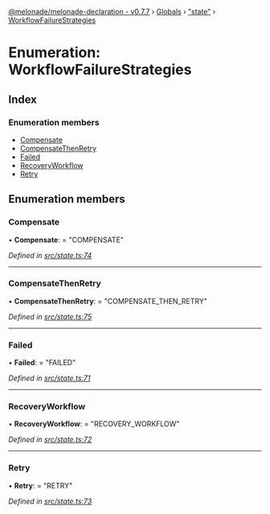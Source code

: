 [@melonade/melonade-declaration - v0.7.7](../README.md) › [Globals](../globals.md) › ["state"](../modules/_state_.md) › [WorkflowFailureStrategies](_state_.workflowfailurestrategies.md)

# Enumeration: WorkflowFailureStrategies

## Index

### Enumeration members

* [Compensate](_state_.workflowfailurestrategies.md#compensate)
* [CompensateThenRetry](_state_.workflowfailurestrategies.md#compensatethenretry)
* [Failed](_state_.workflowfailurestrategies.md#failed)
* [RecoveryWorkflow](_state_.workflowfailurestrategies.md#recoveryworkflow)
* [Retry](_state_.workflowfailurestrategies.md#retry)

## Enumeration members

###  Compensate

• **Compensate**: = "COMPENSATE"

*Defined in [src/state.ts:74](https://github.com/devit-tel/melonade-declaration/blob/7d6c74f/src/state.ts#L74)*

___

###  CompensateThenRetry

• **CompensateThenRetry**: = "COMPENSATE_THEN_RETRY"

*Defined in [src/state.ts:75](https://github.com/devit-tel/melonade-declaration/blob/7d6c74f/src/state.ts#L75)*

___

###  Failed

• **Failed**: = "FAILED"

*Defined in [src/state.ts:71](https://github.com/devit-tel/melonade-declaration/blob/7d6c74f/src/state.ts#L71)*

___

###  RecoveryWorkflow

• **RecoveryWorkflow**: = "RECOVERY_WORKFLOW"

*Defined in [src/state.ts:72](https://github.com/devit-tel/melonade-declaration/blob/7d6c74f/src/state.ts#L72)*

___

###  Retry

• **Retry**: = "RETRY"

*Defined in [src/state.ts:73](https://github.com/devit-tel/melonade-declaration/blob/7d6c74f/src/state.ts#L73)*
